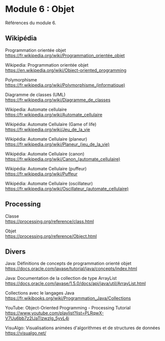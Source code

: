 # Module 6 : Objet

Références du module 6.

## Wikipédia

Programmation orientée objet  
https://fr.wikipedia.org/wiki/Programmation_orientée_objet

Wikipedia: Programmation orientée objet  
https://en.wikipedia.org/wiki/Object-oriented_programming

Polymorphisme  
https://fr.wikipedia.org/wiki/Polymorphisme_(informatique)

Diagramme de classes (UML)  
https://fr.wikipedia.org/wiki/Diagramme_de_classes

Wikipedia: Automate cellulaire  
https://fr.wikipedia.org/wiki/Automate_cellulaire

Wikipédia: Automate Cellulaire (Game of life)  
https://fr.wikipedia.org/wiki/Jeu_de_la_vie

Wikipédia: Automate Cellulaire (planeur)  
https://fr.wikipedia.org/wiki/Planeur_(jeu_de_la_vie)

Wikipédia: Automate Cellulaire (canon)  
https://fr.wikipedia.org/wiki/Canon_(automate_cellulaire)

Wikipédia: Automate Cellulaire (puffeur)  
https://fr.wikipedia.org/wiki/Puffeur

Wikipédia: Automate Cellulaire (oscillateur)  
https://fr.wikipedia.org/wiki/Oscillateur_(automate_cellulaire)

## Processing

Classe  
https://processing.org/reference/class.html

Objet  
https://processing.org/reference/Object.html

## Divers

Java: Définitions de concepts de programmation orienté objet  
https://docs.oracle.com/javase/tutorial/java/concepts/index.html

Java: Documentation de la collection de type ArrayList  
https://docs.oracle.com/javase/1.5.0/docs/api/java/util/ArrayList.html

Collections avec le langages Java  
https://fr.wikibooks.org/wiki/Programmation_Java/Collections

YouTube: Object-Oriented Programming - Processing Tutorial  
https://www.youtube.com/playlist?list=PLRqwX-V7Uu6bb7z2IJaTlzwzIg_5yvL4i

VisuAlgo: Visualisations animées d'algorithmes et de structures de données  
https://visualgo.net/
